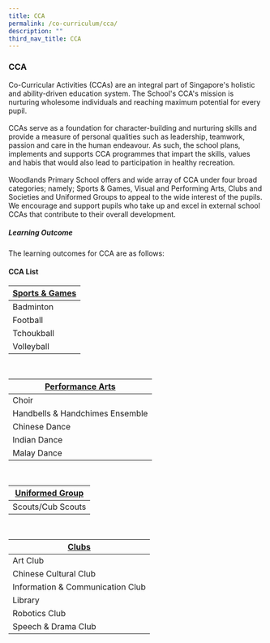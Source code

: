 ```yaml
---
title: CCA
permalink: /co-curriculum/cca/
description: ""
third_nav_title: CCA
---
```

### **CCA**
Co-Curricular Activities (CCAs) are an integral part of Singapore's holistic and ability-driven education system. The School's CCA's mission is nurturing wholesome individuals and reaching maximum potential for every pupil. 
<br><br>
CCAs serve as a foundation for character-building and nurturing skills and provide a measure of personal qualities such as leadership, teamwork, passion and care in the human endeavour. As such, the school plans, implements and supports CCA programmes that impart the skills, values and habis that would also lead to participation in healthy recreation. <br><br>
Woodlands Primary School offers and wide array of CCA under four broad categories; namely; Sports &amp; Games, Visual and Performing Arts, Clubs and Societies and Uniformed Groups to appeal to the wide interest of the pupils. We encourage and support pupils who take up and excel in external school CCAs that contribute to their overall development. 

##### **Learning Outcome**
The learning outcomes for CCA are as follows: 

#### **CCA List**



| [**Sports &amp; Games**](https://staging.d3fekdgm769s09.amplifyapp.com/co-curriculum/cca/sports-and-games/) |
| -------- |
| Badminton |
Football |
| Tchoukball |
| Volleyball |

<br>

| [**Performance Arts**](https://staging.d3fekdgm769s09.amplifyapp.com/co-curriculum/cca/performing-arts/)|
| -------- |
| Choir |
| Handbells &amp; Handchimes Ensemble |
| Chinese Dance |
| Indian Dance |
| Malay Dance |

<br>

| [**Uniformed Group**](https://staging.d3fekdgm769s09.amplifyapp.com/co-curriculum/cca/uniformed-group/)|
| -------- |
| Scouts/Cub Scouts |

<br>

| [**Clubs**](https://staging.d3fekdgm769s09.amplifyapp.com/co-curriculum/cca/clubs/)|
| -------- |
| Art Club |
| Chinese Cultural Club |
| Information &amp; Communication Club |
| Library |
| Robotics Club |
| Speech &amp; Drama Club |